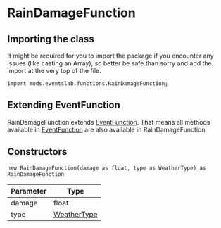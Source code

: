 # RainDamageFunction

## Importing the class

It might be required for you to import the package if you encounter any issues (like casting an Array), so better be safe than sorry and add the import at the very top of the file.
```zenscript
import mods.eventslab.functions.RainDamageFunction;
```


## Extending EventFunction

RainDamageFunction extends [EventFunction](/mods/eventslab/functions/EventFunction). That means all methods available in [EventFunction](/mods/eventslab/functions/EventFunction) are also available in RainDamageFunction

## Constructors


```zenscript
new RainDamageFunction(damage as float, type as WeatherType) as RainDamageFunction
```
| Parameter |                         Type                          |
|-----------|-------------------------------------------------------|
| damage    | float                                                 |
| type      | [WeatherType](/mods/eventslab/conditions/WeatherType) |



